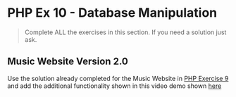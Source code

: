 # PHP Ex 10 - Database Manipulation

> Complete ALL the exercises in this section.  If you need a solution just ask.

## Music Website Version 2.0

Use the solution already completed for the Music Website in [PHP Exercise 9](PHPEx9.md) and add the additional functionality shown in this video demo shown [here](https://media.heanet.ie/page/f9060bf060a8453dbbfa1553a85bcb9a)

